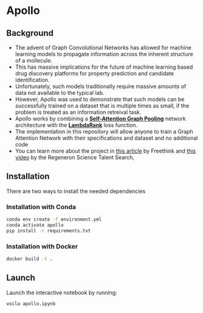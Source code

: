 # Apollo
## Background
* The advent of Graph Convolutional Networks has allowed for machine learning models to propagate information across the inherent structure of a mollecule.
* This has massive implications for the future of machine learning based drug discovery platforms for property prediction and candidate identification.
* Unfortunately, such models traditionally require massive amounts of data not available to the typical lab.
* However, Apollo was used to demonstrate that such models can be successfully trained on a dataset that is multiple times as small, if the problem is treated as an information retreival task.
* Apollo works by combining a **[Self-Attention Graph Pooling](https://arxiv.org/pdf/1904.08082.pdf)** network architecture with the **[LambdaRank](https://www.microsoft.com/en-us/research/wp-content/uploads/2016/02/lambdarank.pdf)** loss function.
* The implementation in this repository will allow anyone to train a Graph Attention Network with their specifications and dataset and no additional code
* You can learn more about the project in [this article](https://www.freethink.com/technology/drug-discovery) by Freethink and [this video](https://www.youtube.com/watch?v=q6hb7lxSglg) by the Regeneron Science Talent Search,

## Installation
There are two ways to install the needed dependencies
### Installation with Conda
```bash
conda env create -f environment.yml
conda activate apollo
pip install -r requirements.txt
```
### Installation with Docker
```bash
docker build -t .
```
## Launch
Launch the interactive notebook by running: 
```bash
voila apollo.ipynb
```
